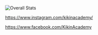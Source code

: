 ###

 

![Overall Stats](https://github-readme-stats.vercel.app/api?username=eUlisesBaezGt&count_private=true&show_icons=true&hide=contribs)


https://www.instagram.com/kikinacademy/


https://www.facebook.com/KikinAcademy


<!--
**eUlisesBaezGt/eUlisesBaezGt** is a ✨ _special_ ✨ repository because its `README.md` (this file) appears on your GitHub profile.

Here are some ideas to get you started:

- 🔭 I’m currently working on ...
- 🌱 I’m currently learning ...
- 👯 I’m looking to collaborate on ...
- 🤔 I’m looking for help with ...
- 💬 Ask me about ...
- 📫 How to reach me: ...
- 😄 Pronouns: ...
- ⚡ Fun fact: ...
-->
